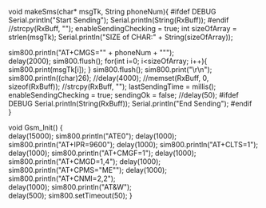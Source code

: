 void makeSms(char* msgTk, String phoneNum){
  #ifdef DEBUG
  Serial.println("Start Sending");
  Serial.println(String(RxBuff));
  #endif
  //strcpy(RxBuff, "");
  enableSendingChecking = true;
  int sizeOfArray = strlen(msgTk);
  Serial.println("SIZE of CHAR:" + String(sizeOfArray));

  sim800.println("AT+CMGS=\"" + phoneNum + "\"");    
  delay(2000);
  sim800.flush();
  for(int i=0; i<sizeOfArray; i++){
      sim800.print(msgTk[i]);
  }
  sim800.flush();
  sim800.print("\r\n");   
  sim800.println((char)26); 
  //delay(4000);
  //memset(RxBuff, 0, sizeof(RxBuff));
  //strcpy(RxBuff, "");
  lastSendingTime = millis();
  enableSendingChecking = true;
  sendingOk = false; 
  //delay(50); 
  #ifdef DEBUG
  Serial.println(String(RxBuff));
  Serial.println("End Sending");
  #endif  
}


void Gsm_Init()
{    
    delay(15000);
    sim800.println("ATE0"); 
    delay(1000);
    sim800.println("AT+IPR=9600");
    delay(1000);
    sim800.println("AT+CLTS=1");
    delay(1000);
    sim800.println("AT+CMGF=1");
    delay(1000); 
    sim800.println("AT+CMGD=1,4");
    delay(1000); 
    sim800.println("AT+CPMS=\"ME\""); 
    delay(1000); 
    sim800.println("AT+CNMI=2,2");  
    delay(1000);
    sim800.println("AT&W");  
    delay(500);
    sim800.setTimeout(50);
}
